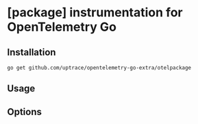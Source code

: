 # [package] instrumentation for OpenTelemetry Go

## Installation

```shell
go get github.com/uptrace/opentelemetry-go-extra/otelpackage
```

## Usage

## Options
